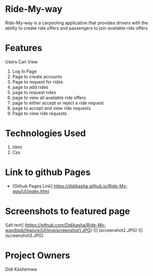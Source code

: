 # Ride-My-way
Ride-My-way is a carpooling application that provides drivers with the ability to create ride offers and passengers to join available ride offers

# Features
Users Can View

1. Log In Page
2. Page to create accounts
3. Page to request for rides
4. page to add rides
5. page to request rides
6. page to view all available ride offers
7. page to either accept or reject a ride request
8. page to accept and view ride requests
9. Page to view ride requests

# Technologies Used

1. Html
2. Css

# Link to github Pages
* [Github Pages Link]
https://didikasha.github.io/Ride-My-way/UI/index.html

# Screenshots to featured page
![alt text] (https://github.com/Didikasha/Ride-My-way/blob/feature/UI/img/screenshot1.JPG)
![] (screenshot2.JPG)
![] (screenshot3.JPG)

# Project Owners

Didi Kashemwa

